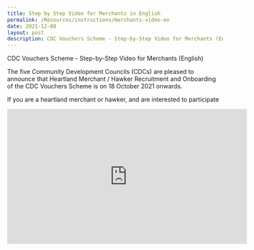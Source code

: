 ```yaml
---
title: Step by Step Video for Merchants in English
permalink: /Resources/instructions/merchants-video-en
date: 2021-12-08
layout: post
description: CDC Vouchers Scheme - Step-by-Step Video for Merchants (English)
---
```

CDC Vouchers Scheme - Step-by-Step Video for Merchants (English)

The five Community Development Councils (CDCs) are pleased to announce that Heartland Merchant / Hawker Recruitment and Onboarding of the CDC Vouchers Scheme is on 18 October 2021 onwards. 

If you are a heartland merchant or hawker, and are interested to participate

<iframe width="560" height="315" src="https://www.youtube.com/embed/cQGlktNKq3s" title="YouTube video player" frameborder="0" allow="accelerometer; autoplay; clipboard-write; encrypted-media; gyroscope; picture-in-picture" allowfullscreen></iframe>